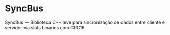 # SyncBus
SyncBus — Biblioteca C++ leve para sincronização de dados entre cliente e servidor via slots binários com CRC16.
